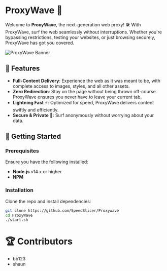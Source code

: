 # ProxyWave 🚀

Welcome to **ProxyWave**, the next-generation web proxy! 🛠️ With ProxyWave, surf the web seamlessly without interruptions. Whether you're bypassing restrictions, testing your websites, or just browsing securely, ProxyWave has got you covered.

![ProxyWave Banner](https://raw.githubusercontent.com/williambattista726/proxy-wave-uv-test1/main/Screenshot_2024-08-24_11.19.38_PM-removebg-preview.png?token=GHSAT0AAAAAACWRISEYRAPPPQTJVWBJQQAWZWKUNOQ)

## 🌟 Features

- **Full-Content Delivery**: Experience the web as it was meant to be, with complete access to images, styles, and all other assets.
- **Zero Redirection**: Stay on the page without being thrown off-course. ProxyWave ensures you never have to leave your current tab.
- **Lightning Fast** ⚡: Optimized for speed, ProxyWave delivers content swiftly and efficiently.
- **Secure & Private** 🔐: Surf anonymously without worrying about your data.

## 🚀 Getting Started

### Prerequisites

Ensure you have the following installed:
- **Node.js** v14.x or higher
- **NPM**

### Installation

Clone the repo and install dependencies:

```bash
git clone https://github.com/SpeedSlicer/Proxywave
cd ProxyWave
./start.sh
```

# 🏆 Contributors
- bb123
- shaun
